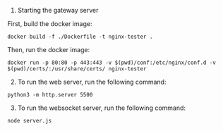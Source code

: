 1. Starting the gateway server

First, build the docker image:
```
docker build -f ./Dockerfile -t nginx-tester .
```

Then, run the docker image:
```
docker run -p 80:80 -p 443:443 -v $(pwd)/conf:/etc/nginx/conf.d -v $(pwd)/certs/:/usr/share/certs/ nginx-tester
```

2. To run the web server, run the following command:
```
python3 -m http.server 5500
```

3. To run the websocket server, run the following command:
```
node server.js
``` 

